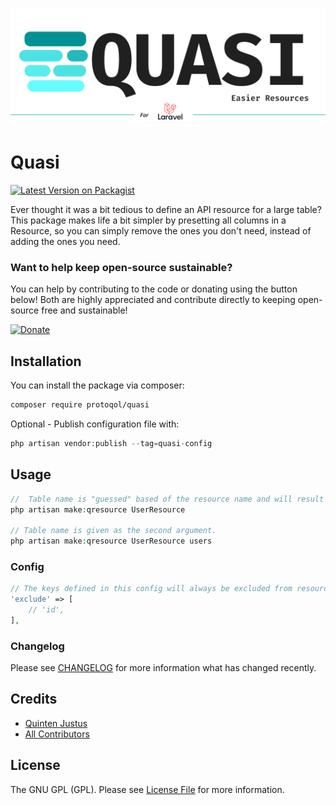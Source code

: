 ![Quasi](assets/quasi-promo.jpg)

# Quasi

[![Latest Version on Packagist](https://img.shields.io/packagist/v/protoqol/quasi.svg?style=flat-square)](https://packagist.org/packages/protoqol/quasi)

Ever thought it was a bit tedious to define an API resource for a large table? This package makes life a bit
simpler by presetting all columns in a Resource, so you can simply remove the ones you don't need, instead of adding the
ones you need.

### Want to help keep open-source sustainable?

You can help by contributing to the code or donating using the button below!
Both are highly appreciated and contribute directly to keeping open-source free and sustainable!

[![Donate](https://img.shields.io/badge/Donate-PayPal-green.svg)](https://www.paypal.com/cgi-bin/webscr?cmd=_s-xclick&hosted_button_id=TJS5BKNE3JGW8)

## Installation

You can install the package via composer:

```bash
composer require protoqol/quasi
```

Optional - Publish configuration file with:
```php 
php artisan vendor:publish --tag=quasi-config
```

## Usage

```php
//  Table name is "guessed" based of the resource name and will result in 'users' in this case.
php artisan make:qresource UserResource 

// Table name is given as the second argument.
php artisan make:qresource UserResource users
```

### Config

```php 
// The keys defined in this config will always be excluded from resources - if they exist as a key in the table.
'exclude' => [
    // 'id',
],
```

### Changelog

Please see [CHANGELOG](CHANGELOG.md) for more information what has changed recently.

## Credits

- [Quinten Justus](https://github.com/protoqol)
- [All Contributors](../../contributors)

## License

The GNU GPL (GPL). Please see [License File](LICENSE.md) for more information.
